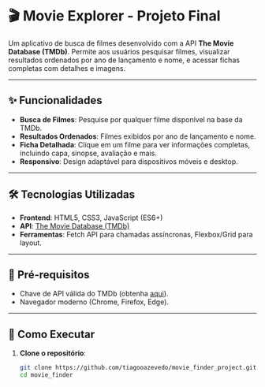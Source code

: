 # 🎬 Movie Explorer - Projeto Final

Um aplicativo de busca de filmes desenvolvido com a API **The Movie Database (TMDb)**. Permite aos usuários pesquisar filmes, visualizar resultados ordenados por ano de lançamento e nome, e acessar fichas completas com detalhes e imagens.

---

## ✨ Funcionalidades

- **Busca de Filmes**: Pesquise por qualquer filme disponível na base da TMDb.
- **Resultados Ordenados**: Filmes exibidos por ano de lançamento e nome.
- **Ficha Detalhada**: Clique em um filme para ver informações completas, incluindo capa, sinopse, avaliação e mais.
- **Responsivo**: Design adaptável para dispositivos móveis e desktop.

---

## 🛠️ Tecnologias Utilizadas

- **Frontend**: HTML5, CSS3, JavaScript (ES6+)
- **API**: [The Movie Database (TMDb)](https://www.themoviedb.org/?language=pt-BR)
- **Ferramentas**: Fetch API para chamadas assíncronas, Flexbox/Grid para layout.

---

## 📌 Pré-requisitos

- Chave de API válida do TMDb (obtenha [aqui](https://www.themoviedb.org/settings/api)).
- Navegador moderno (Chrome, Firefox, Edge).

---

## 🚀 Como Executar

1. **Clone o repositório**:
   ```bash
   git clone https://github.com/tiagooazevedo/movie_finder_project.git
   cd movie_finder
